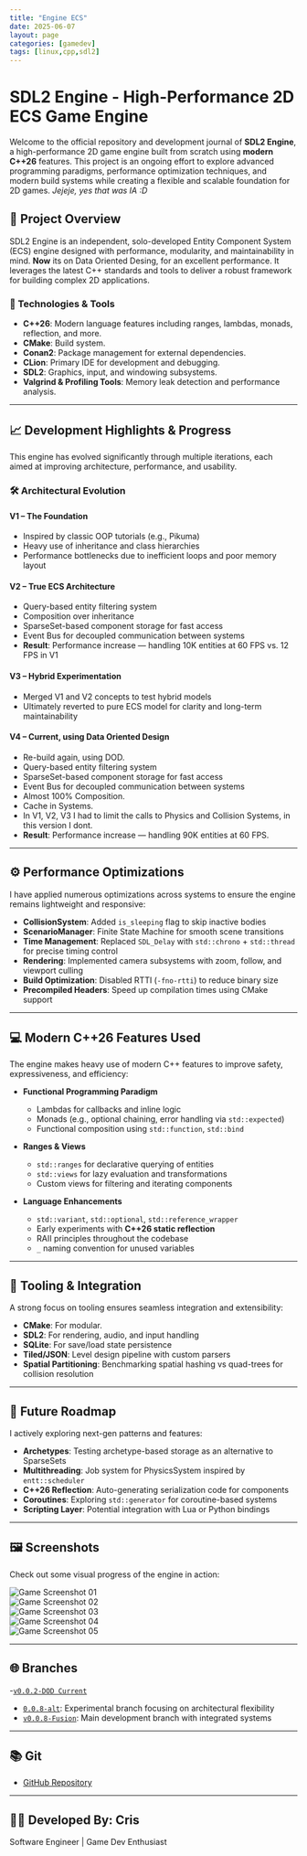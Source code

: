 ```yaml
---
title: "Engine ECS"
date: 2025-06-07
layout: page
categories: [gamedev]
tags: [linux,cpp,sdl2]
---
```


# SDL2 Engine - High-Performance 2D ECS Game Engine

Welcome to the official repository and development journal of **SDL2 Engine**, a high-performance 2D game engine built from scratch using **modern C++26** features. This project is an ongoing effort to explore advanced programming paradigms, performance optimization techniques, and modern build systems while creating a flexible and scalable foundation for 2D games. *Jejeje, yes that was IA :D*

## 🚀 Project Overview

SDL2 Engine is an independent, solo-developed Entity Component System (ECS) engine designed with performance, modularity, and maintainability in mind. **Now** its on Data Oriented Desing, for an excellent performance. It leverages the latest C++ standards and tools to deliver a robust framework for building complex 2D applications.

### 🔧 Technologies & Tools
- **C++26**: Modern language features including ranges, lambdas, monads, reflection, and more.
- **CMake**: Build system.
- **Conan2**: Package management for external dependencies.
- **CLion**: Primary IDE for development and debugging.
- **SDL2**: Graphics, input, and windowing subsystems.
- **Valgrind & Profiling Tools**: Memory leak detection and performance analysis.

---

## 📈 Development Highlights & Progress

This engine has evolved significantly through multiple iterations, each aimed at improving architecture, performance, and usability.

### 🛠️ Architectural Evolution

#### V1 – The Foundation

- Inspired by classic OOP tutorials (e.g., Pikuma)
- Heavy use of inheritance and class hierarchies
- Performance bottlenecks due to inefficient loops and poor memory layout

#### V2 – True ECS Architecture

- Query-based entity filtering system
- Composition over inheritance
- SparseSet-based component storage for fast access
- Event Bus for decoupled communication between systems
- **Result**: Performance increase — handling 10K entities at 60 FPS vs. 12 FPS in V1

#### V3 – Hybrid Experimentation

- Merged V1 and V2 concepts to test hybrid models
- Ultimately reverted to pure ECS model for clarity and long-term maintainability

#### V4 – Current, using Data Oriented Design

- Re-build again, using DOD.
- Query-based entity filtering system
- SparseSet-based component storage for fast access
- Event Bus for decoupled communication between systems
- Almost 100% Composition.
- Cache in Systems.
- In V1, V2, V3 I had to limit the calls to Physics and Collision Systems, in this version I dont.
- **Result**: Performance increase — handling 90K entities at 60 FPS.

---

## ⚙️ Performance Optimizations

I have applied numerous optimizations across systems to ensure the engine remains lightweight and responsive:

- **CollisionSystem**: Added `is_sleeping` flag to skip inactive bodies
- **ScenarioManager**: Finite State Machine for smooth scene transitions
- **Time Management**: Replaced `SDL_Delay` with `std::chrono` + `std::thread` for precise timing control
- **Rendering**: Implemented camera subsystems with zoom, follow, and viewport culling
- **Build Optimization**: Disabled RTTI (`-fno-rtti`) to reduce binary size
- **Precompiled Headers**: Speed up compilation times using CMake support

---

## 💻 Modern C++26 Features Used

The engine makes heavy use of modern C++ features to improve safety, expressiveness, and efficiency:

- **Functional Programming Paradigm**
  - Lambdas for callbacks and inline logic
  - Monads (e.g., optional chaining, error handling via `std::expected`)
  - Functional composition using `std::function`, `std::bind`

- **Ranges & Views**
  - `std::ranges` for declarative querying of entities
  - `std::views` for lazy evaluation and transformations
  - Custom views for filtering and iterating components

- **Language Enhancements**
  - `std::variant`, `std::optional`, `std::reference_wrapper`
  - Early experiments with **C++26 static reflection**
  - RAII principles throughout the codebase
  - `_` naming convention for unused variables

---

## 🧪 Tooling & Integration

A strong focus on tooling ensures seamless integration and extensibility:

- **CMake**: For modular.
- **SDL2**: For rendering, audio, and input handling
- **SQLite**: For save/load state persistence
- **Tiled/JSON**: Level design pipeline with custom parsers
- **Spatial Partitioning**: Benchmarking spatial hashing vs quad-trees for collision resolution

---

## 🧬 Future Roadmap

I actively exploring next-gen patterns and features:

- **Archetypes**: Testing archetype-based storage as an alternative to SparseSets
- **Multithreading**: Job system for PhysicsSystem inspired by `entt::scheduler`
- **C++26 Reflection**: Auto-generating serialization code for components
- **Coroutines**: Exploring `std::generator` for coroutine-based systems
- **Scripting Layer**: Potential integration with Lua or Python bindings

---

## 🖼️ Screenshots

Check out some visual progress of the engine in action:

![Game Screenshot 01](https://github.com/chriztheanvill/SDL2_Engine/raw/v0.0.8-Fusion/Screenshots/Game_show_01.png)  
![Game Screenshot 02](https://github.com/chriztheanvill/SDL2_Engine/raw/v0.0.8-Fusion/Screenshots/Game_show_02.png)  
![Game Screenshot 03](https://github.com/chriztheanvill/SDL2_Engine/raw/v0.0.8-Fusion/Screenshots/Game_show_03.png)  
![Game Screenshot 04](https://github.com/chriztheanvill/SDL2_Engine/raw/v0.0.8-Fusion/Screenshots/Game_show_04.png)  
![Game Screenshot 05](https://github.com/chriztheanvill/SDL2_Engine/raw/v0.0.8-Fusion/Screenshots/Game_show_05.png)

---

## 🌐 Branches

-[`v0.0.2-DOD Current`](https://github.com/chriztheanvill/SDL2_Engine/tree/v0.0.2-DOD)
- [`0.0.8-alt`](https://github.com/chriztheanvill/SDL2_Engine/tree/0.0.8-alt): Experimental branch focusing on architectural flexibility
- [`v0.0.8-Fusion`](https://github.com/chriztheanvill/SDL2_Engine/tree/v0.0.8-Fusion): Main development branch with integrated systems

---

## 📚 Git

- [GitHub Repository](https://github.com/chriztheanvill/SDL2_Engine)

---

## 🧑‍💻 Developed By: Cris

Software Engineer | Game Dev Enthusiast  

